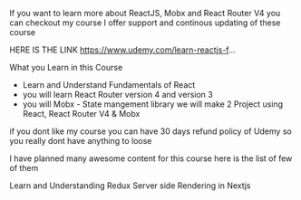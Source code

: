 If you want to learn more about ReactJS, Mobx and React Router V4 you can checkout my course I offer support and continous updating of these course

HERE IS THE LINK https://www.udemy.com/learn-reactjs-f...

What you Learn in this Course

- Learn and Understand Fundamentals of React
- you will learn React Router version 4 and version 3
- you will Mobx - State mangement library we will make 2 Project using React, React Router V4 & Mobx

if you dont like my course you can have 30 days refund policy of Udemy so you really dont have anything to loose

I have planned many awesome content for this course here is the list of few of them

Learn and Understanding Redux
Server side Rendering in Nextjs
